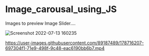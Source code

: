 # Image_carousal_using_JS

Images to preview Image Slider....

![Screenshot 2022-07-13 160235](https://user-images.githubusercontent.com/89187489/178714462-50fbcae6-2e2a-41a0-a680-8273f8228c6d.png)


https://user-images.githubusercontent.com/89187489/178716207-697304f1-71e9-498f-9c48-eac6190bb6b7.mp4

